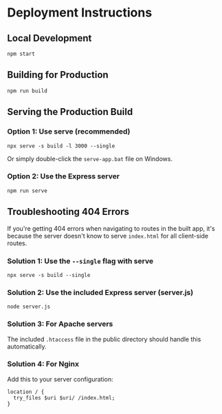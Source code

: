 # Deployment Instructions

## Local Development
```
npm start
```

## Building for Production
```
npm run build
```

## Serving the Production Build

### Option 1: Use serve (recommended)
```
npx serve -s build -l 3000 --single
```
Or simply double-click the `serve-app.bat` file on Windows.

### Option 2: Use the Express server
```
npm run serve
```

## Troubleshooting 404 Errors

If you're getting 404 errors when navigating to routes in the built app, it's because the server doesn't know to serve `index.html` for all client-side routes.

### Solution 1: Use the `--single` flag with serve
```
npx serve -s build --single
```

### Solution 2: Use the included Express server (server.js)
```
node server.js
```

### Solution 3: For Apache servers
The included `.htaccess` file in the public directory should handle this automatically.

### Solution 4: For Nginx
Add this to your server configuration:
```
location / {
  try_files $uri $uri/ /index.html;
}
```
